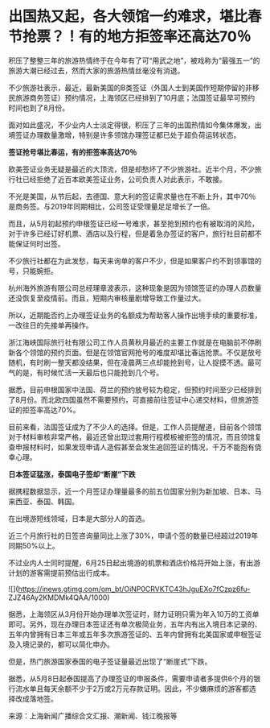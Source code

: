 # 出国热又起，各大领馆一约难求，堪比春节抢票？！有的地方拒签率还高达70％

积压了整整三年的旅游热情终于在今年有了可“用武之地”，被戏称为“最强五一”的旅游大潮已经过去，然而大家的旅游热情丝毫没有消退。

不少旅游社表示，最近，最新美国的B类签证（外国人士到美国作短期停留的非移民旅游商务签证）预约情况，上海领区已经排到了10月底；法国签证最早可预约时间也到了8月份。

面对如此盛况，不少业内人士淡定得很，积压了三年的出国热情如今集体爆发，出境签证办理数量激增，特别是许多领馆办理签证都已处于超负荷运转状态。

**签证抢号堪比春运，有的拒签率高达70％**

欧美签证业务无疑是最近的大顶流，但是却愁坏了不少旅游社。近半个月，不少旅行社已经拒绝了近百本欧美签证业务，公司负责人对此表示，不敢接。

不光是美国，从节后起，去德国、意大利的签证需求量也在不断上升，其中70％是商务签。与2019年同期相比，公司签证受理量足足增长了一倍。

而且，从5月初起预约申根签证已经一号难求，甚至抢到预约也有被取消的风险，对于许多已经订好机票、酒店以及行程，但是着急办签证的客户，旅行社目前都不能保证何时出签。

不少旅行社都在为此发愁，每天来询单的客户不少，但是如果客户约不到领事馆的号，只能婉拒。

杭州海外旅游有限公司总经理章波表示，这种现象是因为领馆签证的办理人员数量还没恢复至疫情前。而且，短期内审核量剧增导致工作量过大。

所以，近期能否约上办理签证业务的名额成为帮助客人操作出境手续的重要标准，一改往日的先接单再操作。

浙江海峡国际旅行社有限公司工作人员黄秋月最近的主要工作就是在电脑前不停刷新各个领馆的预约页面。但是在领馆官网抢号的难度却堪比春运抢票。不仅是放号随机，有时刷一整天都没结果，但在凌晨两三点却能抢到号，让人捉摸不透。最可气的是，有时候忙活一天最后也只能抢到几个号。

据悉，目前申根国家中法国、荷兰的预约放号较为稳定，但预约时间至少已经排到了8月份。而北欧四国虽然不需要预约，可直接前往签证中心递交材料，但旅游签证的拒签率高达70%。

目前来看，法国签证成为了不少人的选择。但是，工作人员提醒道，目前各个领馆对于材料审核非常严格，最近还曾出现过套用行程模板被拒签的情况，而且领馆复查申报材料时，如果发现申请人造假甚至会发生追回签证的情况，千万不能抱有侥幸心理。

**日本签证猛涨，泰国电子签却“断崖”下跌**

据携程数据显示，近一个月签证办理量最多的前五位国家分别为新加坡、日本、马来西亚、泰国、韩国。

在出境游短线领域，日本是大部分人的首选。

近三个月旅行社的日签咨询量同比上涨了30%，申请个签的数量已经超过2019年同期50%以上。

不过业内人士同时提醒，6月25日起出境游的机票和酒店价格将开始上涨，有出游计划的游客需提前预估出行成本。

![](https://inews.gtimg.com/om_bt/OiNP0CRVKTC43hJguEXo7fCzpz6fu-
ZJZ46Ay2KMDMk4QAA/1000)

据悉，上海领区从3月份开始办理单次签证时，财力证明只需为年入10万的工资单即可。另外，现在办理日本签证还有单次极简业务，五年内有出入境日本记录的、五年内曾拥有日本三年或五年多次旅游签证的、五年内曾拥有北美国家或申根签证及入境记录的，都可以简化申办。

但是，热门旅游国家泰国的电子签证量最近出现了“断崖式”下跌。

据悉，从5月8日起泰国提高了办理签证的申报条件，需要申请者多提供6个月的银行流水单且每天余额不少于2万或2万元存款证明。因此，不少嫌麻烦的游客都选择改成落地签。

来源：上海新闻广播综合文汇报、潮新闻、钱江晚报等

